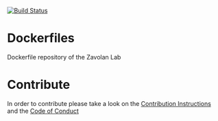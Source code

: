 [![Build 
Status](https://travis-ci.com/zavolanlab/Dockerfiles.svg?branch=master)](https://travis-ci.com/zavolanlab/Dockerfiles)

# Dockerfiles

Dockerfile repository of the Zavolan Lab

# Contribute

In order to contribute please take a look on the [Contribution Instructions](CONTRIBUTING.md) and the [Code of Conduct](CODE_OF_CONDUCT.md)